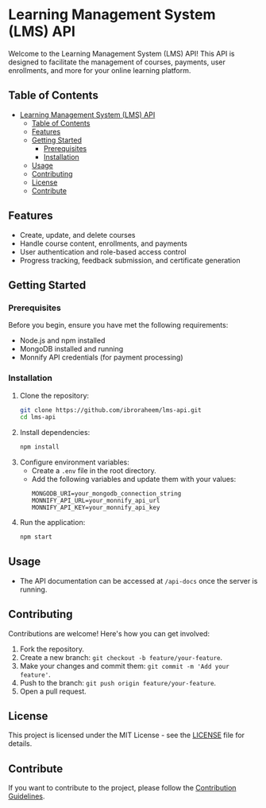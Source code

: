 # Learning Management System (LMS) API

Welcome to the Learning Management System (LMS) API! This API is designed to facilitate the management of courses, payments, user enrollments, and more for your online learning platform.

## Table of Contents
- [Learning Management System (LMS) API](#learning-management-system-lms-api)
  - [Table of Contents](#table-of-contents)
  - [Features](#features)
  - [Getting Started](#getting-started)
    - [Prerequisites](#prerequisites)
    - [Installation](#installation)
  - [Usage](#usage)
  - [Contributing](#contributing)
  - [License](#license)
  - [Contribute](#contribute)

## Features
- Create, update, and delete courses
- Handle course content, enrollments, and payments
- User authentication and role-based access control
- Progress tracking, feedback submission, and certificate generation

## Getting Started

### Prerequisites
Before you begin, ensure you have met the following requirements:
- Node.js and npm installed
- MongoDB installed and running
- Monnify API credentials (for payment processing)

### Installation
1. Clone the repository:
   ```bash
   git clone https://github.com/ibroraheem/lms-api.git
   cd lms-api
   ```
2. Install dependencies:
   ```bash
   npm install
   ```
3. Configure environment variables:
   - Create a `.env` file in the root directory.
   - Add the following variables and update them with your values:
     ```env
     MONGODB_URI=your_mongodb_connection_string
     MONNIFY_API_URL=your_monnify_api_url
     MONNIFY_API_KEY=your_monnify_api_key
     ```
4. Run the application:
   ```bash
   npm start
   ```

## Usage
- The API documentation can be accessed at `/api-docs` once the server is running.

## Contributing
Contributions are welcome! Here's how you can get involved:
1. Fork the repository.
2. Create a new branch: `git checkout -b feature/your-feature`.
3. Make your changes and commit them: `git commit -m 'Add your feature'`.
4. Push to the branch: `git push origin feature/your-feature`.
5. Open a pull request.

## License
This project is licensed under the MIT License - see the [LICENSE](LICENSE) file for details.

## Contribute
If you want to contribute to the project, please follow the [Contribution Guidelines](CONTRIBUTING.md).